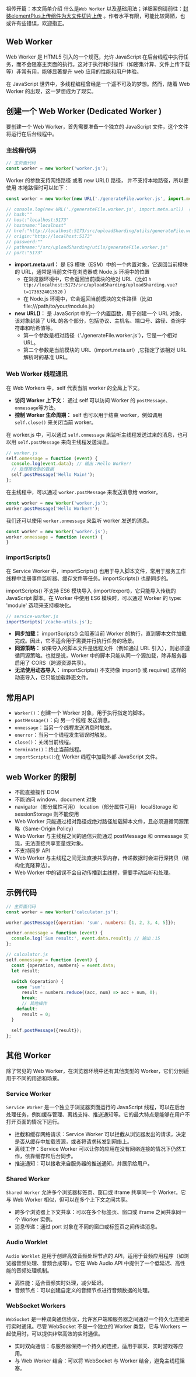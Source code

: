 祖传开篇：本文简单介绍 什么是`Web Worker`
以及基础用法；详细案例请前往：[封装elementPlus上传组件为大文件切片上传](../../vue/components/chunkUpload)
。作者水平有限，可能比较简陋，也或许有些错误，欢迎指正。

## Web Worker

Web Worker 是 HTML5 引入的一个规范，允许 JavaScript 在后台线程中执行任务，而不会阻塞主页面的执行。这对于执行耗时操作（如密集计算、文件上传下载等）非常有用，能够显著提升
web 应用的性能和用户体验。

在 JavaScript 世界中，多线程编程曾经是一个遥不可及的梦想。然而，随着 Web Worker 的出现，这一梦想成为了现实。

## 创建一个 Web Worker (Dedicated Worker )

要创建一个 Web Worker，首先需要准备一个独立的 JavaScript 文件，这个文件将运行在后台线程中。

### 主线程代码

```js
// 主页面代码
const worker = new Worker('worker.js'); 
```

Worker 的参数支持网络路径 或者 new URL() 路径， 并不支持本地路径，所以要使用 本地路径时可以如下：

```js
const worker = new Worker(new URL('./generateFile.worker.js', import.meta.url));

// console.log(new URL('./generateFile.worker.js', import.meta.url))  如下：
// hash:""
// host:"localhost:5173"
// hostname:"localhost"
// href:"http://localhost:5173/src/uploadSharding/utils/generateFile.worker.js"
// origin:"http://localhost:5173"
// password:""
// pathname:"/src/uploadSharding/utils/generateFile.worker.js"
// port:"5173"
```

* **import.meta.url：**  是 ES 模块（ESM）中的一个内置对象，它返回当前模块的 URL，通常是当前文件在浏览器或 Node.js 环境中的位置
    * 在浏览器环境中，它会返回当前模块的绝对
      URL（比如 `h ttp://localhost:5173/src/uploadSharding/uploadSharding.vue?t=1736324013520` ）
    * 在 Node.js 环境中，它会返回当前模块的文件路径（比如 file:///path/to/your/module.js）
* **new URL()：**   是 JavaScript 中的一个内置函数，用于创建一个 URL 对象，该对象封装了 URL
  的各个部分，包括协议、主机名、端口号、路径、查询字符串和哈希值等。
    * 第一个参数是相对路径（'./generateFile.worker.js'），它是一个相对 URL。
    * 第二个参数是当前模块的 URL（import.meta.url）,它指定了该相对 URL 解析时的基准 URL。

### Web Worker 线程通讯

在 Web Workers 中，self 代表当前 worker 的全局上下文。

* **访问 Worker 上下文：** 通过 self 可以访问 Worker 的 `postMessage`、`onmessage`等方法。
* **控制 Worker 生命周期：** self 也可以用于结束 worker，例如调用 `self.close()` 来关闭当前 worker。

在 worker.js 中，可以通过 `self.onmessage`  来监听主线程发送过来的消息，也可以用 `self.postMessage` 来向主线程发送消息。

```js
// worker.js
self.onmessage = function (event) {
  console.log(event.data); // 输出：Hello Worker!
  // 处理接收到的数据
  self.postMessage('Hello Main!');
};

```

在主线程中，可以通过 `worker.postMessage` 来发送消息给 worker。

```js
const worker = new Worker('worker.js');
worker.postMessage('Hello Worker!');
```

我们还可以使用 `worker.onmessage` 来监听 worker 发送的消息。

```js
const worker = new Worker('worker.js');
worker.onmessage = function (event) {
}
```

### importScripts()

在 Service Worker 中，importScripts()
也用于导入脚本文件，常用于服务工作线程中注册事件监听器、缓存文件等任务。importScripts() 也是同步的。

importScripts() 不支持 ES6 模块导入 (import/export)，它只能导入传统的 JavaScript 脚本。在 Worker 中使用 ES6 模块时，可以通过
Worker 的 type: 'module' 选项来支持模块化。

```js
// service-worker.js
importScripts('/cache-utils.js');
```

* **同步加载：** importScripts() 会阻塞当前 Worker 的执行，直到脚本文件加载完成。因此，它不适合用于需要并行执行任务的场景。
* **同源策略：** 如果导入的脚本文件是远程文件（例如通过 URL 引入），则必须遵循同源策略。也就是说，Worker
  中的脚本只能从同一个源加载，除非服务器启用了 CORS（跨源资源共享）。
* **无法使用动态导入：** importScripts() 不支持像 import() 或 require() 这样的动态导入，它只能加载静态文件。

## 常用API

* `Worker()`：创建一个 Worker 对象，用于执行指定的脚本。
* `postMessage()`：向 另一个线程 发送消息。
* `onmessage`：当另一个线程发送消息时触发。
* `onerror`：当另一个线程发生错误时触发。
* `close()`：关闭当前线程。
* `terminate()`：终止当前线程。
* `importScripts()`:在 Worker 线程中加载外部 JavaScript 文件。

## web Worker 的限制

* 不能直接操作 DOM
* 不能访问 window、document 对象
* navigator（部分属性可用） location（部分属性可用） localStorage 和 sessionStorage 则不能使用
* Web Worker 只能通过相对路径或绝对路径加载脚本文件，且必须遵循同源策略（Same-Origin Policy）
* Web Worker 与主线程之间的通信只能通过 postMessage 和 onmessage 实现，无法直接共享变量或对象。
* 不支持同步 API
* Web Worker 与主线程之间无法直接共享内存，传递数据时会进行深拷贝（结构化克隆算法）。
* Web Worker 中的错误不会自动传播到主线程，需要手动监听和处理。

## 示例代码

```js
// 主页面代码
const worker = new Worker('calculator.js');

worker.postMessage({operation: 'sum', numbers: [1, 2, 3, 4, 5]});

worker.onmessage = function (event) {
  console.log('Sum result:', event.data.result); // 输出：15
};

// calculator.js
self.onmessage = function (event) {
  const {operation, numbers} = event.data;
  let result;
  
  switch (operation) {
    case 'sum':
      result = numbers.reduce((acc, num) => acc + num, 0);
      break;
      // 其他操作
    default:
      result = 0;
  }
  
  self.postMessage({result});
};
```

## 其他 Worker

除了常见的 Web Worker，在浏览器环境中还有其他类型的 Worker，它们分别适用于不同的用途和场景。

### Service Worker

`Service Worker` 是一个独立于浏览器页面运行的 JavaScript 线程，可以在后台处理任务，例如缓存管理、离线支持、推送通知等。它的最大特点是能够在用户不打开页面的情况下运行。

* 拦截和缓存网络请求：Service Worker 可以拦截从浏览器发出的请求，决定是否从缓存中加载资源，或者将请求转发到网络上。
* 离线工作：Service Worker 可以让你的应用在没有网络连接的情况下仍然工作，依靠缓存和后台同步。
* 推送通知：可以接收来自服务器的推送通知，并展示给用户。

### Shared Worker

`Shared Worker` 允许多个浏览器标签页、窗口或 iframe 共享同一个 Worker。它与 Web Worker 相似，但可以在多个上下文之间共享。

* 跨多个浏览器上下文共享：可以在多个标签页、窗口或 iframe 之间共享同一个 Worker 实例。
* 消息传递：通过 port 对象在不同的窗口或标签页之间传递消息。

### Audio Worklet

`Audio Worklet` 是用于创建高效音频处理节点的 API，适用于音频应用程序（如浏览器音频处理、音频合成等）。它在 Web Audio API
中提供了一个低延迟、高性能的音频处理机制。

* 高性能：适合音频实时处理，减少延迟。
* 音频节点：可以创建自定义的音频节点进行音频数据的处理。

### WebSocket Workers

`WebSocket` 是一种双向通信协议，允许客户端和服务器之间通过一个持久化连接进行实时通讯。尽管 WebSocket 不是一个独立的 Worker
类型，它与 Workers 一起使用时，可以提供非常高效的实时通信。

* 实时双向通信：与服务器保持一个持久的连接，适用于聊天、实时游戏等应用。
* 与 Web Worker 结合：可以将 WebSocket 与 Worker 结合，避免主线程阻塞。
